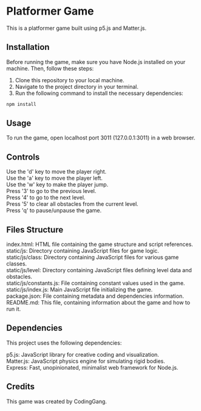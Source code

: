 # Platformer Game

This is a platformer game built using p5.js and Matter.js.

## Installation

Before running the game, make sure you have Node.js installed on your machine. Then, follow these steps:

1. Clone this repository to your local machine.
2. Navigate to the project directory in your terminal.
3. Run the following command to install the necessary dependencies:

```bash
npm install
```

## Usage

To run the game, open localhost port 3011 (127.0.0.1:3011) in a web browser.

## Controls

Use the 'd' key to move the player right.  
Use the 'a' key to move the player left.  
Use the 'w' key to make the player jump.  
Press '3' to go to the previous level.  
Press '4' to go to the next level.  
Press '5' to clear all obstacles from the current level.  
Press 'q' to pause/unpause the game.  

## Files Structure

index.html: HTML file containing the game structure and script references.  
static/js: Directory containing JavaScript files for game logic.  
static/js/class: Directory containing JavaScript files for various game classes.  
static/js/level: Directory containing JavaScript files defining level data and obstacles.  
static/js/constants.js: File containing constant values used in the game.  
static/js/index.js: Main JavaScript file initializing the game.  
package.json: File containing metadata and dependencies information.  
README.md: This file, containing information about the game and how to run it.  

## Dependencies

This project uses the following dependencies:

p5.js: JavaScript library for creative coding and visualization.  
Matter.js: JavaScript physics engine for simulating rigid bodies.  
Express: Fast, unopinionated, minimalist web framework for Node.js.  

## Credits

This game was created by CodingGang.

